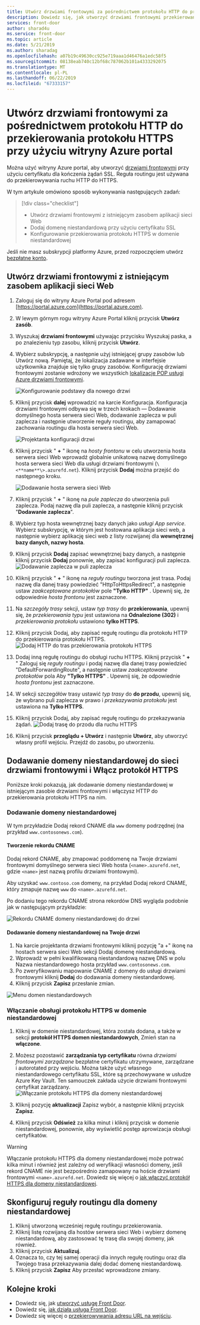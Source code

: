 ```yaml
---
title: Utwórz drzwiami frontowymi za pośrednictwem protokołu HTTP do przekierowania protokołu HTTPS przy użyciu witryny Azure portal
description: Dowiedz się, jak utworzyć drzwiami frontowymi przekierowanego ruchu z protokołu HTTP do HTTPS przy użyciu witryny Azure portal.
services: front-door
author: sharad4u
ms.service: front-door
ms.topic: article
ms.date: 5/21/2019
ms.author: sharadag
ms.openlocfilehash: a07b19c49630cc925e719aaa1d46476a1edc58f5
ms.sourcegitcommit: 08138eab740c12bf68c787062b101a4333292075
ms.translationtype: MT
ms.contentlocale: pl-PL
ms.lasthandoff: 06/22/2019
ms.locfileid: "67333157"
---
```

# <a name="create-a-front-door-with-http-to-https-redirection-using-the-azure-portal"></a>Utwórz drzwiami frontowymi za pośrednictwem protokołu HTTP do przekierowania protokołu HTTPS przy użyciu witryny Azure portal

Można użyć witryny Azure portal, aby utworzyć [drzwiami frontowymi](front-door-overview.md) przy użyciu certyfikatu dla kończenia żądań SSL. Reguła routingu jest używana do przekierowywania ruchu HTTP do HTTPS.

W tym artykule omówiono sposób wykonywania następujących zadań:

> [!div class="checklist"]
> * Utwórz drzwiami frontowymi z istniejącym zasobem aplikacji sieci Web
> * Dodaj domenę niestandardową przy użyciu certyfikatu SSL 
> * Konfigurowanie przekierowania protokołu HTTPS w domenie niestandardowej

Jeśli nie masz subskrypcji platformy Azure, przed rozpoczęciem utwórz [bezpłatne konto](https://azure.microsoft.com/free/?WT.mc_id=A261C142F).

## <a name="create-a-front-door-with-an-existing-web-app-resource"></a>Utwórz drzwiami frontowymi z istniejącym zasobem aplikacji sieci Web

1. Zaloguj się do witryny Azure Portal pod adresem [https://portal.azure.com](https://portal.azure.com).
2. W lewym górnym rogu witryny Azure Portal kliknij przycisk **Utwórz zasób**.
3. Wyszukaj **drzwiami frontowymi** używając przycisku Wyszukaj paska, a po znalezieniu typ zasobu, kliknij przycisk **Utwórz**.
4. Wybierz subskrypcję, a następnie użyj istniejącej grupy zasobów lub Utwórz nową. Pamiętaj, że lokalizacja zadawane w interfejsie użytkownika znajduje się tylko grupy zasobów. Konfigurację drzwiami frontowymi zostanie wdrożony we wszystkich [lokalizacje POP usługi Azure drzwiami frontowymi](https://docs.microsoft.com/azure/frontdoor/front-door-faq#what-are-the-pop-locations-for-azure-front-door-service).

    ![Konfigurowanie podstawy dla nowego drzwi](./media/front-door-url-redirect/front-door-create-basics.png)

5. Kliknij przycisk **dalej** wprowadzić na karcie Konfiguracja. Konfiguracja drzwiami frontowymi odbywa się w trzech krokach — Dodawanie domyślnego hosta serwera sieci Web, dodawanie zaplecza w puli zaplecza i następnie utworzenie reguły routingu, aby zamapować zachowania routingu dla hosta serwera sieci Web. 

     ![Projektanta konfiguracji drzwi](./media/front-door-url-redirect/front-door-designer.png)

6. Kliknij przycisk " **+** " ikonę na _hosty frontonu_ w celu utworzenia hosta serwera sieci Web wprowadź globalnie unikatową nazwę domyślnego hosta serwera sieci Web dla usługi drzwiami frontowymi (`\<**name**\>.azurefd.net`). Kliknij przycisk **Dodaj** można przejść do następnego kroku.

     ![Dodawanie hosta serwera sieci Web](./media/front-door-url-redirect/front-door-create-fehost.png)

7. Kliknij przycisk " **+** " ikonę na _pule zaplecza_ do utworzenia puli zaplecza. Podaj nazwę dla puli zaplecza, a następnie kliknij przycisk "**Dodawanie zaplecza**".
8. Wybierz typ hosta wewnętrznej bazy danych jako _usługi App service_. Wybierz subskrypcję, w którym jest hostowana aplikacja sieci web, a następnie wybierz aplikację sieci web z listy rozwijanej dla **wewnętrznej bazy danych, nazwy hosta**.
9. Kliknij przycisk **Dodaj** zapisać wewnętrznej bazy danych, a następnie kliknij przycisk **Dodaj** ponownie, aby zapisać konfiguracji puli zaplecza.   ![Dodawanie zaplecza w puli zaplecza](./media/front-door-url-redirect/front-door-create-backendpool.png)

10. Kliknij przycisk " **+** " ikonę na _reguły routingu_ tworzona jest trasa. Podaj nazwę dla danej trasy powiedzieć "HttpToHttpsRedirect", a następnie ustaw _zaakceptowane protokołów_ pole **"Tylko HTTP"** . Upewnij się, że odpowiednie _hosta frontonu_ jest zaznaczone.  
11. Na _szczegóły trasy_ sekcji, ustaw _typ trasy_ do **przekierowania**, upewnij się, że _przekierowania typu_ jest ustawiona na  **Odnalezione (302)** i _przekierowania protokołu_ ustawiono **tylko HTTPS**. 
12. Kliknij przycisk Dodaj, aby zapisać regułę routingu dla protokołu HTTP do przekierowania protokołu HTTPS.
     ![Dodaj HTTP do tras przekierowania protokołu HTTPS](./media/front-door-url-redirect/front-door-redirect-config-example.png)
13. Dodaj inną regułę routingu do obsługi ruchu HTTPS. Kliknij przycisk " **+** " Zaloguj się _reguły routingu_ i podaj nazwę dla danej trasy powiedzieć "DefaultForwardingRoute", a następnie ustaw _zaakceptowane protokołów_ pola Aby **"Tylko HTTPS"** . Upewnij się, że odpowiednie _hosta frontonu_ jest zaznaczone.
14. W sekcji szczegółów trasy ustawić _typ trasy_ do **do przodu**, upewnij się, że wybrano puli zaplecza w prawo i _przekazywania protokołu_ jest ustawiona na  **Tylko HTTPS**. 
15. Kliknij przycisk Dodaj, aby zapisać regułę routingu do przekazywania żądań.
     ![Dodaj trasę do przodu dla ruchu HTTPS](./media/front-door-url-redirect/front-door-forward-route-example.png)
16. Kliknij przycisk **przeglądu + Utwórz** i następnie **Utwórz**, aby utworzyć własny profil wejściu. Przejdź do zasobu, po utworzeniu.

## <a name="add-a-custom-domain-to-your-front-door-and-enable-https-on-it"></a>Dodawanie domeny niestandardowej do sieci drzwiami frontowymi i Włącz protokół HTTPS
Poniższe kroki pokazują, jak dodawanie domeny niestandardowej w istniejącym zasobie drzwiami frontowymi i włączysz HTTP do przekierowania protokołu HTTPS na nim. 

### <a name="add-a-custom-domain"></a>Dodawanie domeny niestandardowej

W tym przykładzie Dodaj rekord CNAME dla `www` domeny podrzędnej (na przykład `www.contosonews.com`).

#### <a name="create-the-cname-record"></a>Tworzenie rekordu CNAME

Dodaj rekord CNAME, aby zmapować poddomenę na Twoje drzwiami frontowymi domyślnego serwera sieci Web hosta (`<name>.azurefd.net`, gdzie `<name>` jest nazwą profilu drzwiami frontowymi).

Aby uzyskać `www.contoso.com` domeny, na przykład Dodaj rekord CNAME, który zmapuje nazwę `www` do `<name>.azurefd.net`.

Po dodaniu tego rekordu CNAME strona rekordów DNS wygląda podobnie jak w następującym przykładzie:

![Rekordu CNAME domeny niestandardowej do drzwi](./media/front-door-url-redirect/front-door-dns-cname.png)

#### <a name="onboard-the-custom-domain-on-your-front-door"></a>Dodawanie domeny niestandardowej na Twoje drzwi

1. Na karcie projektanta drzwiami frontowymi kliknij pozycję "a +" ikonę na hostach serwera sieci Web sekcji Dodaj domenę niestandardową. 
2. Wprowadź w pełni kwalifikowaną niestandardową nazwę DNS w polu Nazwa niestandardowego hosta przykład `www.contosonews.com`. 
3. Po zweryfikowaniu mapowanie CNAME z domeny do usługi drzwiami frontowymi kliknij **Dodaj** do dodawania domeny niestandardowej.
4. Kliknij przycisk **Zapisz** przesłanie zmian.

![Menu domen niestandardowych](./media/front-door-url-redirect/front-door-add-custom-domain.png)

### <a name="enable-https-on-your-custom-domain"></a>Włączanie obsługi protokołu HTTPS w domenie niestandardowej

1. Kliknij w domenie niestandardowej, która została dodana, a także w sekcji **protokół HTTPS domen niestandardowych**, Zmień stan na **włączone**.
2. Możesz pozostawić **zarządzania typ certyfikatu** równa _drzwiami frontowymi zarządzane_ bezpłatne certyfikatu utrzymywane, zarządzane i autorotated przy wejściu. Można także użyć własnego niestandardowego certyfikatu SSL, które są przechowywane w usłudze Azure Key Vault. Ten samouczek zakłada użycie drzwiami frontowymi certyfikat zarządzany.
![Włączanie protokołu HTTPS dla domeny niestandardowej](./media/front-door-url-redirect/front-door-custom-domain-https.png)

3. Kliknij pozycję **aktualizacji** Zapisz wybór, a następnie kliknij przycisk **Zapisz**.
4. Kliknij przycisk **Odśwież** za kilka minut i kliknij przycisk w domenie niestandardowej, ponownie, aby wyświetlić postęp aprowizacja obsługi certyfikatów. 

> [!WARNING]
> Włączanie protokołu HTTPS dla domeny niestandardowej może potrwać kilka minut i również jest zależny od weryfikacji własności domeny, jeśli rekord CNAME nie jest bezpośrednio zamapowany na hoście drzwiami frontowymi `<name>.azurefd.net`. Dowiedz się więcej o [jak włączyć protokół HTTPS dla domeny niestandardowej](./front-door-custom-domain-https.md).

## <a name="configure-the-routing-rules-for-the-custom-domain"></a>Skonfiguruj reguły routingu dla domeny niestandardowej

1. Kliknij utworzoną wcześniej regułę routingu przekierowania.
2. Kliknij listę rozwijaną dla hostów serwera sieci Web i wybierz domenę niestandardową, aby zastosować tę trasę dla swojej domeny, jak również.
3. Kliknij przycisk **Aktualizuj**.
4. Oznacza to, czy tej samej operacji dla innych regułę routingu oraz dla Twojego trasa przekazywania dalej dodać domenę niestandardową.
5. Kliknij przycisk **Zapisz** Aby przesłać wprowadzone zmiany.

## <a name="next-steps"></a>Kolejne kroki

- Dowiedz się, jak [utworzyć usługę Front Door](quickstart-create-front-door.md).
- Dowiedz się, [jak działa usługa Front Door](front-door-routing-architecture.md).
- Dowiedz się więcej o [przekierowywania adresu URL na wejściu](front-door-url-redirect.md).
